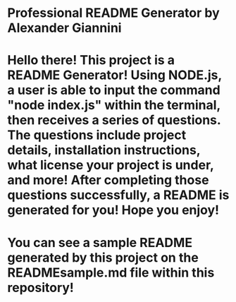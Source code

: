 # Professional README Generator by Alexander Giannini

# Hello there! This project is a README Generator! Using NODE.js, a user is able to input the command "node index.js" within the terminal, then receives a series of questions. The questions include project details, installation instructions, what license your project is under, and more! After completing those questions successfully, a README is generated for you! Hope you enjoy!

# You can see a sample README generated by this project on the READMEsample.md file within this repository!
